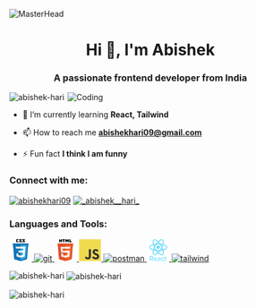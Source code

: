 
![MasterHead](https://miro.medium.com/max/1100/1*TUnvfE3_efpHn3FsXiZuxQ.webp)
<h1 align="center">Hi 👋, I'm Abishek</h1>
<h3 align="center">A passionate frontend developer from India</h3>
<img align="right" alt="Coding" width="400" src="https://cdn.videoplasty.com/animation/chill-coding-programming-lo-fi-animation-stock-animation-21874-1024x576.jpg" />

<p align="left"> <img src="https://komarev.com/ghpvc/?username=abishek-hari&label=Profile%20views&color=0e75b6&style=flat" alt="abishek-hari" /> </p>

- 🌱 I’m currently learning **React, Tailwind**

- 📫 How to reach me **abishekhari09@gmail.com**

- ⚡ Fun fact **I think I am funny**

<h3 align="left">Connect with me:</h3>
<p align="left">
<a href="https://linkedin.com/in/abishekhari09" target="blank"><img align="center" src="https://raw.githubusercontent.com/rahuldkjain/github-profile-readme-generator/master/src/images/icons/Social/linked-in-alt.svg" alt="abishekhari09" height="30" width="40" /></a>
<a href="https://instagram.com/_abishek__hari_" target="blank"><img align="center" src="https://raw.githubusercontent.com/rahuldkjain/github-profile-readme-generator/master/src/images/icons/Social/instagram.svg" alt="_abishek__hari_" height="30" width="40" /></a>
</p>

<h3 align="left">Languages and Tools:</h3>
<p align="left"> <a href="https://www.w3schools.com/css/" target="_blank" rel="noreferrer"> <img src="https://raw.githubusercontent.com/devicons/devicon/master/icons/css3/css3-original-wordmark.svg" alt="css3" width="40" height="40"/> </a> <a href="https://git-scm.com/" target="_blank" rel="noreferrer"> <img src="https://www.vectorlogo.zone/logos/git-scm/git-scm-icon.svg" alt="git" width="40" height="40"/> </a> <a href="https://www.w3.org/html/" target="_blank" rel="noreferrer"> <img src="https://raw.githubusercontent.com/devicons/devicon/master/icons/html5/html5-original-wordmark.svg" alt="html5" width="40" height="40"/> </a> <a href="https://developer.mozilla.org/en-US/docs/Web/JavaScript" target="_blank" rel="noreferrer"> <img src="https://raw.githubusercontent.com/devicons/devicon/master/icons/javascript/javascript-original.svg" alt="javascript" width="40" height="40"/> </a> <a href="https://postman.com" target="_blank" rel="noreferrer"> <img src="https://www.vectorlogo.zone/logos/getpostman/getpostman-icon.svg" alt="postman" width="40" height="40"/> </a> <a href="https://reactjs.org/" target="_blank" rel="noreferrer"> <img src="https://raw.githubusercontent.com/devicons/devicon/master/icons/react/react-original-wordmark.svg" alt="react" width="40" height="40"/> </a> <a href="https://tailwindcss.com/" target="_blank" rel="noreferrer"> <img src="https://www.vectorlogo.zone/logos/tailwindcss/tailwindcss-icon.svg" alt="tailwind" width="40" height="40"/> </a> </p>

<p><img align="left" src="https://github-readme-stats.vercel.app/api/top-langs?username=abishek-hari&show_icons=true&locale=en&layout=compact" alt="abishek-hari" /></p>

<p>&nbsp;<img align="center" src="https://github-readme-stats.vercel.app/api?username=abishek-hari&show_icons=true&locale=en" alt="abishek-hari" /></p>

<p><img align="center" src="https://github-readme-streak-stats.herokuapp.com/?user=abishek-hari&" alt="abishek-hari" /></p>
